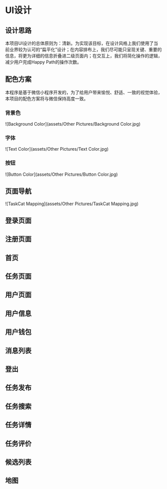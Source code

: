 # UI设计


## 设计思路
本项目UI设计的总体原则为：清新。为实现该目标，在设计风格上我们使用了当前业界较为认可的“扁平化”设计；在内容排布上，我们尽可能只呈现关键、重要的信息，将更为详细的信息折叠进二级页面内；在交互上，我们将简化操作的逻辑，减少用户完成Happy Path的操作次数。

## 配色方案
本程序是基于微信小程序开发的，为了给用户带来愉悦、舒适、一致的视觉体验，本项目的配色方案将与微信保持高度一致。

### 背景色

![Background Color](assets/Other Pictures/Background Color.jpg)

### 字体

![Text Color](assets/Other Pictures/Text Color.jpg)

### 按钮

![Button Color](assets/Other Pictures/Button Color.jpg)

## 页面导航

![TaskCat Mapping](assets/Other Pictures/TaskCat Mapping.jpg)


## 登录页面

## 注册页面

## 首页

## 任务页面

## 用户页面

## 用户信息

## 用户钱包

## 消息列表

## 登出

## 任务发布

## 任务搜索

## 任务详情

## 任务评价

## 候选列表

## 地图





